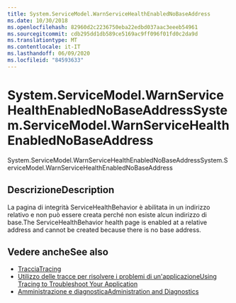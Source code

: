 ```yaml
---
title: System.ServiceModel.WarnServiceHealthEnabledNoBaseAddress
ms.date: 10/30/2018
ms.openlocfilehash: 82960d2c2236750eba22edbd037aac3eeeb54961
ms.sourcegitcommit: cdb295dd1db589ce5169ac9ff096f01fd0c2da9d
ms.translationtype: MT
ms.contentlocale: it-IT
ms.lasthandoff: 06/09/2020
ms.locfileid: "84593633"
---
```

# <a name="systemservicemodelwarnservicehealthenablednobaseaddress"></a><span data-ttu-id="c47ee-102">System.ServiceModel.WarnServiceHealthEnabledNoBaseAddress</span><span class="sxs-lookup"><span data-stu-id="c47ee-102">System.ServiceModel.WarnServiceHealthEnabledNoBaseAddress</span></span>
<span data-ttu-id="c47ee-103">System.ServiceModel.WarnServiceHealthEnabledNoBaseAddress</span><span class="sxs-lookup"><span data-stu-id="c47ee-103">System.ServiceModel.WarnServiceHealthEnabledNoBaseAddress</span></span>  
  
## <a name="description"></a><span data-ttu-id="c47ee-104">Descrizione</span><span class="sxs-lookup"><span data-stu-id="c47ee-104">Description</span></span>  
 <span data-ttu-id="c47ee-105">La pagina di integrità ServiceHealthBehavior è abilitata in un indirizzo relativo e non può essere creata perché non esiste alcun indirizzo di base.</span><span class="sxs-lookup"><span data-stu-id="c47ee-105">The ServiceHealthBehavior health page is enabled at a relative address and cannot be created because there is no base address.</span></span>  
  
## <a name="see-also"></a><span data-ttu-id="c47ee-106">Vedere anche</span><span class="sxs-lookup"><span data-stu-id="c47ee-106">See also</span></span>

- [<span data-ttu-id="c47ee-107">Traccia</span><span class="sxs-lookup"><span data-stu-id="c47ee-107">Tracing</span></span>](index.md)
- [<span data-ttu-id="c47ee-108">Utilizzo delle tracce per risolvere i problemi di un'applicazione</span><span class="sxs-lookup"><span data-stu-id="c47ee-108">Using Tracing to Troubleshoot Your Application</span></span>](using-tracing-to-troubleshoot-your-application.md)
- [<span data-ttu-id="c47ee-109">Amministrazione e diagnostica</span><span class="sxs-lookup"><span data-stu-id="c47ee-109">Administration and Diagnostics</span></span>](../index.md)
